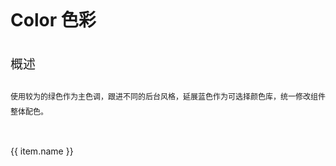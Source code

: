   <div class="zyb-color-page">
    <h2>Color 色彩</h2>
    <p>概述</p>
    <span>使用较为的绿色作为主色调，跟进不同的后台风格，延展蓝色作为可选择颜色库，统一修改组件整体配色。</span> 
    <div class="color-team" v-for="(item, index) of colorMap" :key="index">
      <label>{{ item.name }}</label></br>
      <colorItem
      v-for="(v, i) of item.colors"
      :colorDef="v.colorDef"
      :colorName="v.colorName"
      :colorValue="v.colorValue"
      :colorRGB="v.colorRGB"
      :showColor="v.showColor"
      :key="i"></colorItem>
    </div>
  </div>
</template>

<script>
import colorItem from 'examples/components/zyb-color/color-item.vue';
import colorMap from 'examples/components/zyb-color/color-map.js';

export default {
  name: 'zybColor',
  data() {
    return {
      colorMap: colorMap
    };
  },
  components: {
    colorItem
  }
};
</script>


<style scoped>
.zyb-color-page {
  line-height: 2;
  > h2 {
    font-size: 28px;
  }
  > p {
    font-size: 20px;
  }
  > span {
    font-size: 12px;
    color: @zyb-font-grey-4;
  }
}
.color-team {
  padding-top: 30px;
  label {
    line-height: 3;
    min-width: 100px;
  }
}
</style>